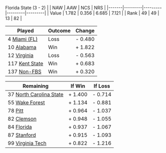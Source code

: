 Florida State (3 - 2)
|       |   NAW   |   AAW   |   NCS   |   NRS   |
|-------|---------|---------|---------|---------|
| Value |   1.782 |   0.356 |   6.685 |   7.121 |
| Rank  |      49 |      49 |      13 |      82 |

| Played                    | Outcome    |  Change  |
|---------------------------|------------|----------|
|   4 [Miami (FL)            ](MiamiFL)| Loss       | -  0.480 |
|  10 [Alabama               ](Alabama)| Win        | +  1.822 |
|  12 [Virginia              ](Virginia)| Loss       | -  0.563 |
| 117 [Kent State            ](KentState)| Win        | +  0.683 |
| 137 [Non-FBS               ](NonFBS)| Win        | +  0.320 |

| Remaining                 |  If Win  |  If Loss |
|---------------------------|----------|----------|
|  37 [North Carolina State  ](NorthCarolinaState)| +  1.400 | -  0.714 |
|  55 [Wake Forest           ](WakeForest)| +  1.134 | -  0.881 |
|  78 [Pitt                  ](Pitt)| +  0.964 | -  1.037 |
|  82 [Clemson               ](Clemson)| +  0.948 | -  1.055 |
|  84 [Florida               ](Florida)| +  0.937 | -  1.067 |
|  87 [Stanford              ](Stanford)| +  0.915 | -  1.093 |
|  99 [Virginia Tech         ](VirginiaTech)| +  0.822 | -  1.216 |

